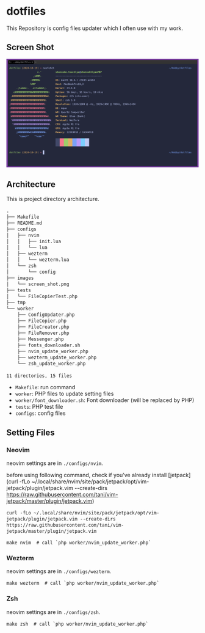 # dotfiles
This Repository is config files updater which I often use with my work.

## Screen Shot

![screen shot](./images/screen_shot.png)

## Architecture
This is project directory architecture.

```shell
.
├── Makefile
├── README.md
├── configs
│   ├── nvim
│   │   ├── init.lua
│   │   └── lua
│   ├── wezterm
│   │   └── wezterm.lua
│   └── zsh
│       └── config
├── images
│   └── screen_shot.png
├── tests
│   └── FileCopierTest.php
├── tmp
└── worker
    ├── ConfigUpdater.php
    ├── FileCopier.php
    ├── FileCreator.php
    ├── FileRemover.php
    ├── Messenger.php
    ├── fonts_downloader.sh
    ├── nvim_update_worker.php
    ├── wezterm_update_worker.php
    └── zsh_update_worker.php

11 directories, 15 files
```

- `Makefile`: run command
- `worker`: PHP files to update setting files
- `worker/font_downloader.sh`: Font downloader (will be replaced by PHP)
- `tests`: PHP test file
- `configs`: config files


## Setting Files
### Neovim
neovim settings are in `./configs/nvim`.

before using following command, check if you've already install [jetpack](curl -fLo ~/.local/share/nvim/site/pack/jetpack/opt/vim-jetpack/plugin/jetpack.vim --create-dirs https://raw.githubusercontent.com/tani/vim-jetpack/master/plugin/jetpack.vim)

```shell
curl -fLo ~/.local/share/nvim/site/pack/jetpack/opt/vim-jetpack/plugin/jetpack.vim --create-dirs https://raw.githubusercontent.com/tani/vim-jetpack/master/plugin/jetpack.vim
```

```shell
make nvim  # call `php worker/nvim_update_worker.php`
```

### Wezterm
neovim settings are in `./configs/wezterm`.

```shell
make wezterm  # call `php worker/nvim_update_worker.php`
```

### Zsh
neovim settings are in `./configs/zsh`.

```shell
make zsh  # call `php worker/nvim_update_worker.php`
```

